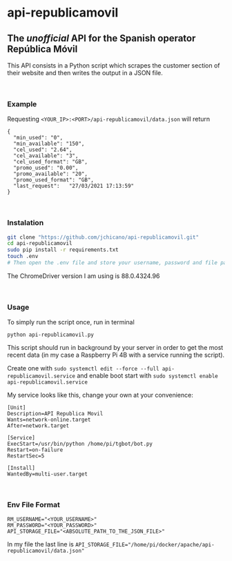 # api-republicamovil

## The <i>unofficial</i> API for the Spanish operator República Móvil

This API consists in a Python script which scrapes the customer section of their website and then writes the output in a JSON file.

<br>

### Example

Requesting `<YOUR_IP>:<PORT>/api-republicamovil/data.json` will return

```
{
  "min_used": "0",
  "min_available": "150",
  "cel_used": "2.64",
  "cel_available": "3",
  "cel_used_format": "GB",
  "promo_used": "0.00",
  "promo_available": "20",
  "promo_used_format": "GB",
  "last_request":	"27/03/2021 17:13:59"
}
```

<br>

### Instalation

```bash
git clone "https://github.com/jchicano/api-republicamovil.git"
cd api-republicamovil
sudo pip install -r requirements.txt
touch .env
# Then open the .env file and store your username, password and file path. Use the provided format at the bottom of this README.
```

The ChromeDriver version I am using is 88.0.4324.96

<br>

### Usage

To simply run the script once, run in terminal

```
python api-republicamovil.py
```

This script should run in background by your server in order to get the most recent data (in my case a Raspberry Pi 4B with a service running the script).

Create one with `sudo systemctl edit --force --full api-republicamovil.service` and enable boot start with `sudo systemctl enable api-republicamovil.service`

My service looks like this, change your own at your convenience:

```
[Unit]
Description=API Republica Movil
Wants=network-online.target
After=network.target

[Service]
ExecStart=/usr/bin/python /home/pi/tgbot/bot.py
Restart=on-failure
RestartSec=5

[Install]
WantedBy=multi-user.target
```

<br>

### Env File Format

```
RM_USERNAME="<YOUR_USERNAME>"
RM_PASSWORD="<YOUR_PASSWORD>"
API_STORAGE_FILE="<ABSOLUTE_PATH_TO_THE_JSON_FILE>"
```

In my file the last line is `API_STORAGE_FILE="/home/pi/docker/apache/api-republicamovil/data.json"`
